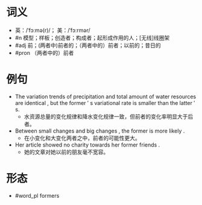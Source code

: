 # 词义
- 英：/ˈfɔːmə(r)/； 美：/ˈfɔːrmər/
- #n 模型；样板；创造者；构成者；起形成作用的人；[无线]线圈架
- #adj 前；(两者中)前者的；（两者中的）前者；以前的；昔日的
- #pron （两者中的）前者
# 例句
- The variation trends of precipitation and total amount of water resources are identical , but the former ′ s variational rate is smaller than the latter ′ s.
	- 水资源总量的变化规律和降水变化规律一致，但前者的变化率明显大于后者。
- Between small changes and big changes , the former is more likely .
	- 在小变化和大变化两者之中，前者的可能性更大。
- Her article showed no charity towards her former friends .
	- 她的文章对她以前的朋友毫不宽容。
# 形态
- #word_pl formers
